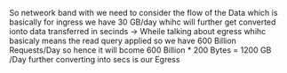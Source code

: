 So netweork band with we need to consider the flow of the Data which is basically for ingress we have 30 GB/day whihc will further get converted ionto data transferred in secinds 
-> Wheile talking about egress whihc basicaly means the read query applied so we have 600 Billion Requests/Day so hence it will bcome 600 Billion * 200 Bytes = 1200 GB /Day further converting into secs is our Egress